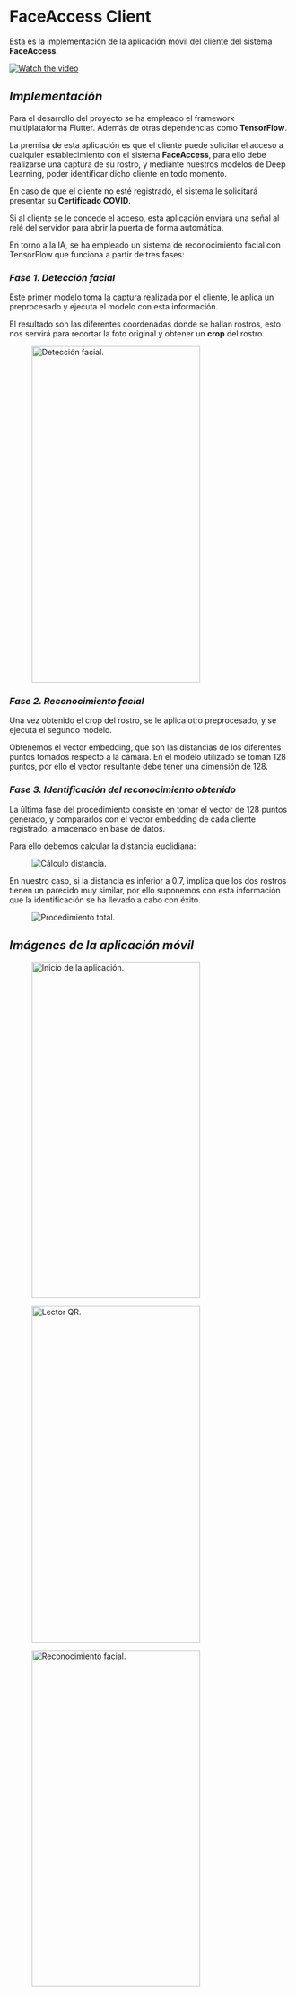 # FaceAccess Client

Esta es la implementación de la aplicación móvil del cliente del sistema **FaceAccess**. 

[![Watch the video](https://img.youtube.com/vi/7-49Uec5LTM/0.jpg)](https://youtu.be/7-49Uec5LTM)


## *Implementación*

Para el desarrollo del proyecto se ha empleado el framework multiplataforma Flutter. Además de otras dependencias como **TensorFlow**.

La premisa de esta aplicación es que el cliente puede solicitar el acceso a cualquier establecimiento con el sistema **FaceAccess**, para ello debe realizarse una captura de su rostro, y mediante nuestros modelos de Deep Learning, poder identificar dicho cliente en todo momento.

En caso de que el cliente no esté registrado, el sistema le solicitará presentar su **Certificado COVID**. 

Si al cliente se le concede el acceso, esta aplicación enviará una señal al relé del servidor para abrir la puerta de forma automática.

En torno a la IA, se ha empleado un sistema de reconocimiento facial con TensorFlow que funciona a partir de tres fases:

### *Fase 1. Detección facial*

Este primer modelo toma la captura realizada por el cliente, le aplica un preprocesado y ejecuta el modelo con esta información. 

El resultado son las diferentes coordenadas donde se hallan rostros, esto nos servirá para recortar la foto original y obtener un **crop** del rostro.

<figure>
  <img
  src="./images/image4.jpeg"
  width="300" height="600"
  alt="Detección facial.">
</figure>

### *Fase 2. Reconocimiento facial*

Una vez obtenido el crop del rostro, se le aplica otro preprocesado, y se ejecuta el segundo modelo. 

Obtenemos el vector embedding, que son las distancias de los diferentes puntos tomados respecto a la cámara. En el modelo utilizado se toman 128 puntos, por ello el vector resultante debe tener una dimensión de 128.

### *Fase 3. Identificación del reconocimiento obtenido*

La última fase del procedimiento consiste en tomar el vector de 128 puntos generado, y compararlos con el vector embedding de cada cliente registrado, almacenado en base de datos.

Para ello debemos calcular la distancia euclidiana:

<figure>
  <img
  src="./images/formula.PNG"
  alt="Cálculo distancia.">
</figure>

En nuestro caso, si la distancia es inferior a 0.7, implica que los dos rostros tienen un parecido muy similar, por ello suponemos con esta información que la identificación se ha llevado a cabo con éxito.

<figure>
  <img
  src="./images/procedimiento.PNG"
  alt="Procedimiento total.">
</figure>

## *Imágenes de la aplicación móvil*

<figure>
  <img
  src="./images/image1.png"
  width="300" height="600"
  alt="Inicio de la aplicación.">
</figure>

<figure>
  <img
  src="./images/image3.png"
  width="300" height="600"
  alt="Lector QR.">
</figure>

<figure>
  <img
  src="./images/image2.png"
  width="300" height="600"
  alt="Reconocimiento facial.">
</figure>
